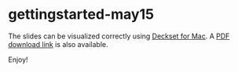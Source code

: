 # gettingstarted-may15

The slides can be visualized correctly using [Deckset for Mac](http://www.decksetapp.com).
A [PDF download link](https://github.com/rustmadrid/gettingstarted-may15/releases/tag/v1.0) is also available.

Enjoy!
